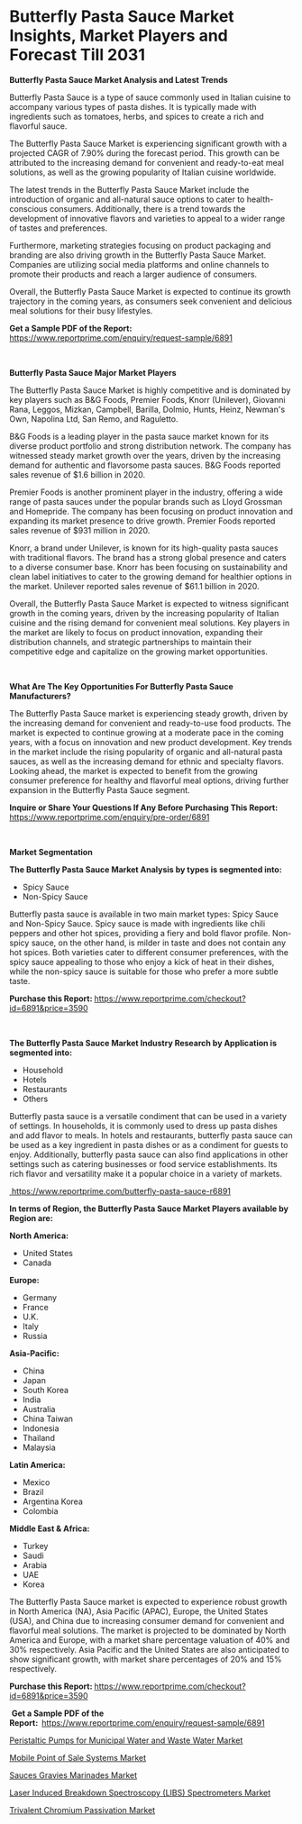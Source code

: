 <p><h1>Butterfly Pasta Sauce Market Insights, Market Players and Forecast Till 2031</h1></p><p><strong>Butterfly Pasta Sauce Market Analysis and Latest Trends</strong></p>
<p><p>Butterfly Pasta Sauce is a type of sauce commonly used in Italian cuisine to accompany various types of pasta dishes. It is typically made with ingredients such as tomatoes, herbs, and spices to create a rich and flavorful sauce.</p><p>The Butterfly Pasta Sauce Market is experiencing significant growth with a projected CAGR of 7.90% during the forecast period. This growth can be attributed to the increasing demand for convenient and ready-to-eat meal solutions, as well as the growing popularity of Italian cuisine worldwide.</p><p>The latest trends in the Butterfly Pasta Sauce Market include the introduction of organic and all-natural sauce options to cater to health-conscious consumers. Additionally, there is a trend towards the development of innovative flavors and varieties to appeal to a wider range of tastes and preferences.</p><p>Furthermore, marketing strategies focusing on product packaging and branding are also driving growth in the Butterfly Pasta Sauce Market. Companies are utilizing social media platforms and online channels to promote their products and reach a larger audience of consumers.</p><p>Overall, the Butterfly Pasta Sauce Market is expected to continue its growth trajectory in the coming years, as consumers seek convenient and delicious meal solutions for their busy lifestyles.</p></p>
<p><strong>Get a Sample PDF of the Report:&nbsp;</strong> <a href="https://www.reportprime.com/enquiry/request-sample/6891">https://www.reportprime.com/enquiry/request-sample/6891</a></p>
<p>&nbsp;</p>
<p><strong>Butterfly Pasta Sauce Major Market Players</strong></p>
<p><p>The Butterfly Pasta Sauce Market is highly competitive and is dominated by key players such as B&G Foods, Premier Foods, Knorr (Unilever), Giovanni Rana, Leggos, Mizkan, Campbell, Barilla, Dolmio, Hunts, Heinz, Newman's Own, Napolina Ltd, San Remo, and Raguletto. </p><p>B&G Foods is a leading player in the pasta sauce market known for its diverse product portfolio and strong distribution network. The company has witnessed steady market growth over the years, driven by the increasing demand for authentic and flavorsome pasta sauces. B&G Foods reported sales revenue of $1.6 billion in 2020. </p><p>Premier Foods is another prominent player in the industry, offering a wide range of pasta sauces under the popular brands such as Lloyd Grossman and Homepride. The company has been focusing on product innovation and expanding its market presence to drive growth. Premier Foods reported sales revenue of $931 million in 2020. </p><p>Knorr, a brand under Unilever, is known for its high-quality pasta sauces with traditional flavors. The brand has a strong global presence and caters to a diverse consumer base. Knorr has been focusing on sustainability and clean label initiatives to cater to the growing demand for healthier options in the market. Unilever reported sales revenue of $61.1 billion in 2020.</p><p>Overall, the Butterfly Pasta Sauce Market is expected to witness significant growth in the coming years, driven by the increasing popularity of Italian cuisine and the rising demand for convenient meal solutions. Key players in the market are likely to focus on product innovation, expanding their distribution channels, and strategic partnerships to maintain their competitive edge and capitalize on the growing market opportunities.</p></p>
<p>&nbsp;</p>
<p><strong>What Are The Key Opportunities For Butterfly Pasta Sauce Manufacturers?</strong></p>
<p><p>The Butterfly Pasta Sauce market is experiencing steady growth, driven by the increasing demand for convenient and ready-to-use food products. The market is expected to continue growing at a moderate pace in the coming years, with a focus on innovation and new product development. Key trends in the market include the rising popularity of organic and all-natural pasta sauces, as well as the increasing demand for ethnic and specialty flavors. Looking ahead, the market is expected to benefit from the growing consumer preference for healthy and flavorful meal options, driving further expansion in the Butterfly Pasta Sauce segment.</p></p>
<p><strong>Inquire or Share Your Questions If Any Before Purchasing This Report:</strong> <a href="https://www.reportprime.com/enquiry/pre-order/6891">https://www.reportprime.com/enquiry/pre-order/6891</a></p>
<p>&nbsp;</p>
<p><strong>Market Segmentation</strong></p>
<p><strong>The Butterfly Pasta Sauce Market Analysis by types is segmented into:</strong></p>
<p><ul><li>Spicy Sauce</li><li>Non-Spicy Sauce</li></ul></p>
<p><p>Butterfly pasta sauce is available in two main market types: Spicy Sauce and Non-Spicy Sauce. Spicy sauce is made with ingredients like chili peppers and other hot spices, providing a fiery and bold flavor profile. Non-spicy sauce, on the other hand, is milder in taste and does not contain any hot spices. Both varieties cater to different consumer preferences, with the spicy sauce appealing to those who enjoy a kick of heat in their dishes, while the non-spicy sauce is suitable for those who prefer a more subtle taste.</p></p>
<p><strong>Purchase this Report:&nbsp;</strong><a href="https://www.reportprime.com/checkout?id=6891&price=3590">https://www.reportprime.com/checkout?id=6891&price=3590</a></p>
<p>&nbsp;</p>
<p><strong>The Butterfly Pasta Sauce Market Industry Research by Application is segmented into:</strong></p>
<p><ul><li>Household</li><li>Hotels</li><li>Restaurants</li><li>Others</li></ul></p>
<p><p>Butterfly pasta sauce is a versatile condiment that can be used in a variety of settings. In households, it is commonly used to dress up pasta dishes and add flavor to meals. In hotels and restaurants, butterfly pasta sauce can be used as a key ingredient in pasta dishes or as a condiment for guests to enjoy. Additionally, butterfly pasta sauce can also find applications in other settings such as catering businesses or food service establishments. Its rich flavor and versatility make it a popular choice in a variety of markets.</p></p>
<p><a href="https://www.reportprime.com/butterfly-pasta-sauce-r6891">&nbsp;https://www.reportprime.com/butterfly-pasta-sauce-r6891</a></p>
<p><strong>In terms of Region, the Butterfly Pasta Sauce Market Players available by Region are:</strong></p>
<p>
    <p> <strong> North America: </strong>
        <ul>
            <li>United States</li>
            <li>Canada</li>
        </ul>
        </p> 
    <p> <strong> Europe: </strong>
        <ul>
            <li>Germany</li>
            <li>France</li>
            <li>U.K.</li>
            <li>Italy</li>
            <li>Russia</li>
        </ul>
        </p> 
    <p> <strong> Asia-Pacific: </strong>
        <ul>
            <li>China</li>
            <li>Japan</li>
            <li>South Korea</li>
            <li>India</li>
            <li>Australia</li>
            <li>China Taiwan</li>
            <li>Indonesia</li>
            <li>Thailand</li>
            <li>Malaysia</li>
        </ul>
        </p> 
    <p> <strong> Latin America: </strong>
        <ul>
            <li>Mexico</li>
            <li>Brazil</li>
            <li>Argentina Korea</li>
            <li>Colombia</li>
        </ul>
        </p> 
    <p> <strong> Middle East & Africa: </strong>
        <ul>
            <li>Turkey</li>
            <li>Saudi</li>
            <li>Arabia</li>
            <li>UAE</li>
            <li>Korea</li>
        </ul>
    </p>
    </p>
<p><p>The Butterfly Pasta Sauce market is expected to experience robust growth in North America (NA), Asia Pacific (APAC), Europe, the United States (USA), and China due to increasing consumer demand for convenient and flavorful meal solutions. The market is projected to be dominated by North America and Europe, with a market share percentage valuation of 40% and 30% respectively. Asia Pacific and the United States are also anticipated to show significant growth, with market share percentages of 20% and 15% respectively.</p></p>
<p><strong>Purchase this Report: </strong><a href="https://www.reportprime.com/checkout?id=6891&price=3590">https://www.reportprime.com/checkout?id=6891&price=3590</a></p>
<p>&nbsp;<strong>Get a Sample PDF of the Report:&nbsp;&nbsp;</strong><a href="https://www.reportprime.com/enquiry/request-sample/6891">https://www.reportprime.com/enquiry/request-sample/6891</a></p>
<p><strong></strong></p>
<p><p><a href="https://www.linkedin.com/pulse/global-peristaltic-pumps-municipal-water-waste-industry-types-c5xee?trackingId=UCA%2B2vub49Tk2DjRM5xfWA%3D%3D">Peristaltic Pumps for Municipal Water and Waste Water Market</a></p><p><a href="https://issuu.com/reportprime-2/docs/mobile-point-of-sale-systems-market-size-2030.pptx">Mobile Point of Sale Systems Market</a></p><p><a href="https://github.com/provorikovar/Market-Research-Report-List-5/blob/main/sauces-gravies-marinades-market.md">Sauces Gravies Marinades Market</a></p><p><a href="https://www.linkedin.com/pulse/exploring-laser-induced-breakdown-spectroscopy-libs-spectrometers-mrrbe?trackingId=znuwsfHRFLO%2BMDFXE%2F%2Fdkw%3D%3D">Laser Induced Breakdown Spectroscopy (LIBS) Spectrometers Market</a></p><p><a href="https://issuu.com/reportprime-2/docs/trivalent-chromium-passivation-market-size-2030.pp">Trivalent Chromium Passivation Market</a></p></p>